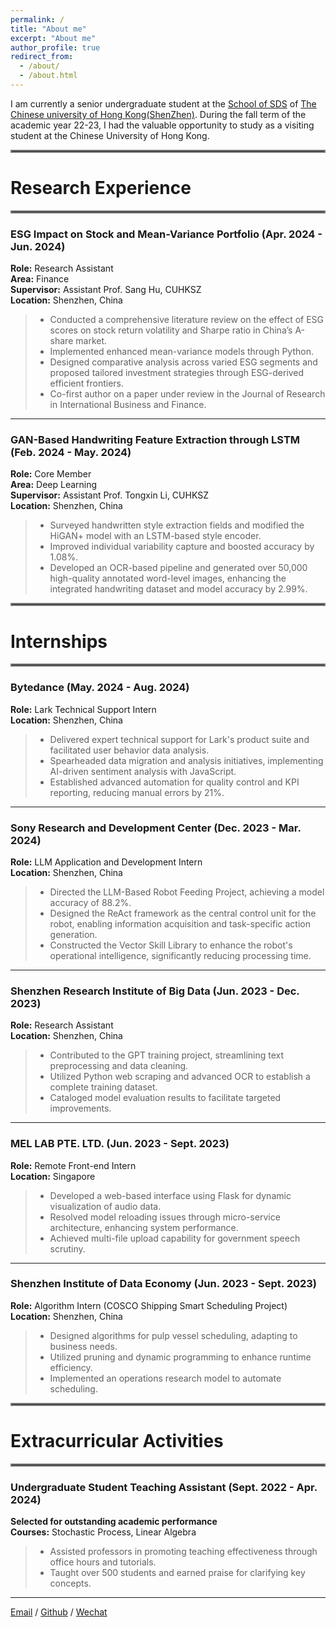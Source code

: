 ```yaml
---
permalink: /
title: "About me"
excerpt: "About me"
author_profile: true
redirect_from: 
  - /about/
  - /about.html
---
```

I am currently a senior undergraduate student at the [School of SDS](https://sds.cuhk.edu.cn/) of [The Chinese university of Hong Kong(ShenZhen)](https://www.cuhk.edu.cn/zh-hans). During the fall term of the academic year 22-23, I had the valuable opportunity to study as a visiting student at the Chinese University of Hong Kong.

<!-- Research Interest
======

For more info
<hr style="border: 2px solid #808080;"><hr style="border: 2px solid #808080;">
You can find my Chinese-version CV here: [Yang Yiqu's Curriculum Vitae](../assets/Curriculum_Vitae.pdf). -->

<hr style="border: 2px solid #808080;">

# Research Experience

<hr style="border: 2px solid #808080;">

### ESG Impact on Stock and Mean-Variance Portfolio (Apr. 2024 - Jun. 2024)
**Role:** Research Assistant  
**Area:** Finance  
**Supervisor:** Assistant Prof. Sang Hu, CUHKSZ  
**Location:** Shenzhen, China  

> - Conducted a comprehensive literature review on the effect of ESG scores on stock return volatility and Sharpe ratio in China’s A-share market.
> - Implemented enhanced mean-variance models through Python.
> - Designed comparative analysis across varied ESG segments and proposed tailored investment strategies through ESG-derived efficient frontiers.
> - Co-first author on a paper under review in the Journal of Research in International Business and Finance.

---

### GAN-Based Handwriting Feature Extraction through LSTM (Feb. 2024 - May. 2024)
**Role:** Core Member  
**Area:** Deep Learning  
**Supervisor:** Assistant Prof. Tongxin Li, CUHKSZ  
**Location:** Shenzhen, China  

> - Surveyed handwritten style extraction fields and modified the HiGAN+ model with an LSTM-based style encoder.
> - Improved individual variability capture and boosted accuracy by 1.08%.
> - Developed an OCR-based pipeline and generated over 50,000 high-quality annotated word-level images, enhancing the integrated handwriting dataset and model accuracy by 2.99%.

<hr style="border: 2px solid #808080;">

# Internships

<hr style="border: 2px solid #808080;">

### Bytedance (May. 2024 - Aug. 2024)
**Role:** Lark Technical Support Intern  
**Location:** Shenzhen, China  

> - Delivered expert technical support for Lark's product suite and facilitated user behavior data analysis.
> - Spearheaded data migration and analysis initiatives, implementing AI-driven sentiment analysis with JavaScript.
> - Established advanced automation for quality control and KPI reporting, reducing manual errors by 21%.

---

### Sony Research and Development Center (Dec. 2023 - Mar. 2024)
**Role:** LLM Application and Development Intern  
**Location:** Shenzhen, China  

> - Directed the LLM-Based Robot Feeding Project, achieving a model accuracy of 88.2%.
> - Designed the ReAct framework as the central control unit for the robot, enabling information acquisition and task-specific action generation.
> - Constructed the Vector Skill Library to enhance the robot's operational intelligence, significantly reducing processing time.

---

### Shenzhen Research Institute of Big Data (Jun. 2023 - Dec. 2023)
**Role:** Research Assistant  
**Location:** Shenzhen, China  

> - Contributed to the GPT training project, streamlining text preprocessing and data cleaning.
> - Utilized Python web scraping and advanced OCR to establish a complete training dataset.
> - Cataloged model evaluation results to facilitate targeted improvements.

---

### MEL LAB PTE. LTD. (Jun. 2023 - Sept. 2023)
**Role:** Remote Front-end Intern  
**Location:** Singapore  

> - Developed a web-based interface using Flask for dynamic visualization of audio data.
> - Resolved model reloading issues through micro-service architecture, enhancing system performance.
> - Achieved multi-file upload capability for government speech scrutiny.

---

### Shenzhen Institute of Data Economy (Jun. 2023 - Sept. 2023)
**Role:** Algorithm Intern (COSCO Shipping Smart Scheduling Project)  
**Location:** Shenzhen, China  

> - Designed algorithms for pulp vessel scheduling, adapting to business needs.
> - Utilized pruning and dynamic programming to enhance runtime efficiency.
> - Implemented an operations research model to automate scheduling.

<hr style="border: 2px solid #808080;">

# Extracurricular Activities

<hr style="border: 2px solid #808080;">

### Undergraduate Student Teaching Assistant (Sept. 2022 - Apr. 2024)
**Selected for outstanding academic performance**  
**Courses:** Stochastic Process, Linear Algebra  

> - Assisted professors in promoting teaching effectiveness through office hours and tutorials.
> - Taught over 500 students and earned praise for clarifying key concepts.

---

[Email](mailto:121090711@link.cuhk.edu.cn) / [Github](https://github.com/YangYiqu) / [Wechat](../images/wechat.jpg) 
